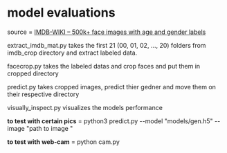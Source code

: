 # model evaluations

source = [IMDB-WIKI – 500k+ face images with age and gender labels](https://data.vision.ee.ethz.ch/cvl/rrothe/imdb-wiki/)

extract_imdb_mat.py takes the first 21 (00, 01, 02, ..., 20) folders from imdb_crop directory and extract labeled data.

facecrop.py takes the labeled datas and crop faces and put them in cropped directory

predict.py takes cropped images, predict thier gedner and move them on their respective directory

visually_inspect.py visualizes the models performance


**to test with certain pics** = python3 predict.py --model "models/gen.h5" --image "path to image "

**to test with web-cam** = python cam.py


